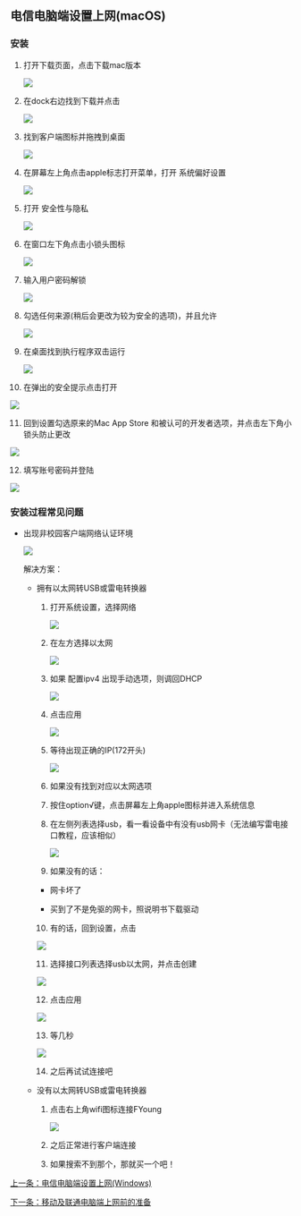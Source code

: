 ## 电信电脑端设置上网(macOS)

### 安装

1. 打开下载页面，点击下载mac版本

   ![](./images/setMacDX_img1.png)

2. 在dock右边找到下载并点击

   ![](./images/setMacDX_img2.jpg)

3. 找到客户端图标并拖拽到桌面

   ![](./images/setMacDX_img3.jpg)

4. 在屏幕左上角点击apple标志打开菜单，打开 系统偏好设置

   ![](./images/setMacDX_img4.png)

5. 打开 安全性与隐私

   ![](./images/setMacDX_img5.jpg)

6. 在窗口左下角点击小锁头图标

   ![](./images/setMacDX_img6.png)

7. 输入用户密码解锁

   ![](./images/setMacDX_img7.png)

8. 勾选任何来源(稍后会更改为较为安全的选项)，并且允许

   ![](./images/setMacDX_img8.jpg)

9. 在桌面找到执行程序双击运行

   ![](./images/setMacDX_img9.png)

10. 在弹出的安全提示点击打开

   ![](./images/setMacDX_img10.png)

11. 回到设置勾选原来的Mac App Store 和被认可的开发者选项，并点击左下角小锁头防止更改

   ![](./images/setMacDX_img11.png)

12. 填写账号密码并登陆

   ![](./images/setMacDX_img12.png)

### 安装过程常见问题

- 出现非校园客户端网络认证环境

   ![](./images/setMacDX_img13.jpg)

  解决方案：

  - 拥有以太网转USB或雷电转换器
  
    1. 打开系统设置，选择网络
    
       ![](./images/setMacDX_img14.jpg)
    
    2. 在左方选择以太网
    
       ![](./images/setMacDX_img15.jpg)
    
    3. 如果 配置ipv4 出现手动选项，则调回DHCP
    
       ![](./images/setMacDX_img16.png)
    
    4. 点击应用
    
       ![](./images/setMacDX_img17.jpg)
    
    5. 等待出现正确的IP(172开头)
    
       ![](./images/setMacDX_img18.png)
    
    6. 如果没有找到对应以太网选项
    
    7. 按住option√键，点击屏幕左上角apple图标并进入系统信息
    
    8. 在左侧列表选择usb，看一看设备中有没有usb网卡（无法编写雷电接口教程，应该相似） 
    
       ![](./images/setMacDX_img19.jpg)
    
    9. 如果没有的话：
    
      - 网卡坏了
      
      - 买到了不是免驱的网卡，照说明书下载驱动
      
    10. 有的话，回到设置，点击
    
       ![](./images/setMacDX_img20.jpg)
    
    11. 选择接口列表选择usb以太网，并点击创建
    
       ![](./images/setMacDX_img21.png)
    
    12. 点击应用
    
       ![](./images/setMacDX_img22.jpg)
    
    13. 等几秒
    
       ![](./images/setMacDX_img23.jpg)
    
    14. 之后再试试连接吧
    
  - 没有以太网转USB或雷电转换器
  
    1. 点击右上角wifi图标连接FYoung
    
       ![](./images/setMacDX_img24.png)
    
    2. 之后正常进行客户端连接
    
    3. 如果搜索不到那个，那就买一个吧！
    
    
[上一条：电信电脑端设置上网(Windows)](/guide/setWindowsDX)

[下一条：移动及联通电脑端上网前的准备](/guide/preparePPPoE)
    